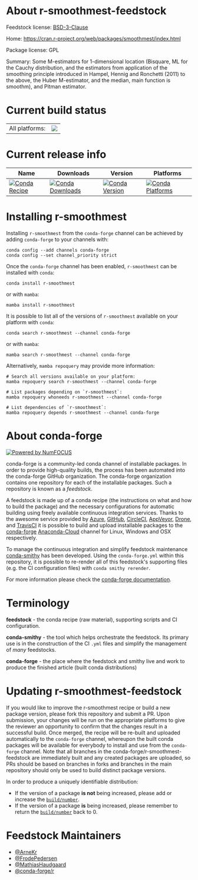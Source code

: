 About r-smoothmest-feedstock
============================

Feedstock license: [BSD-3-Clause](https://github.com/conda-forge/r-smoothmest-feedstock/blob/main/LICENSE.txt)

Home: https://cran.r-project.org/web/packages/smoothmest/index.html

Package license: GPL

Summary: Some M-estimators for 1-dimensional location (Bisquare, ML for the Cauchy distribution, and the estimators from application of the smoothing principle introduced in Hampel, Hennig and Ronchetti (2011) to the above, the Huber M-estimator, and the median, main function is smoothm), and Pitman estimator.

Current build status
====================


<table><tr><td>All platforms:</td>
    <td>
      <a href="https://dev.azure.com/conda-forge/feedstock-builds/_build/latest?definitionId=1630&branchName=main">
        <img src="https://dev.azure.com/conda-forge/feedstock-builds/_apis/build/status/r-smoothmest-feedstock?branchName=main">
      </a>
    </td>
  </tr>
</table>

Current release info
====================

| Name | Downloads | Version | Platforms |
| --- | --- | --- | --- |
| [![Conda Recipe](https://img.shields.io/badge/recipe-r--smoothmest-green.svg)](https://anaconda.org/conda-forge/r-smoothmest) | [![Conda Downloads](https://img.shields.io/conda/dn/conda-forge/r-smoothmest.svg)](https://anaconda.org/conda-forge/r-smoothmest) | [![Conda Version](https://img.shields.io/conda/vn/conda-forge/r-smoothmest.svg)](https://anaconda.org/conda-forge/r-smoothmest) | [![Conda Platforms](https://img.shields.io/conda/pn/conda-forge/r-smoothmest.svg)](https://anaconda.org/conda-forge/r-smoothmest) |

Installing r-smoothmest
=======================

Installing `r-smoothmest` from the `conda-forge` channel can be achieved by adding `conda-forge` to your channels with:

```
conda config --add channels conda-forge
conda config --set channel_priority strict
```

Once the `conda-forge` channel has been enabled, `r-smoothmest` can be installed with `conda`:

```
conda install r-smoothmest
```

or with `mamba`:

```
mamba install r-smoothmest
```

It is possible to list all of the versions of `r-smoothmest` available on your platform with `conda`:

```
conda search r-smoothmest --channel conda-forge
```

or with `mamba`:

```
mamba search r-smoothmest --channel conda-forge
```

Alternatively, `mamba repoquery` may provide more information:

```
# Search all versions available on your platform:
mamba repoquery search r-smoothmest --channel conda-forge

# List packages depending on `r-smoothmest`:
mamba repoquery whoneeds r-smoothmest --channel conda-forge

# List dependencies of `r-smoothmest`:
mamba repoquery depends r-smoothmest --channel conda-forge
```


About conda-forge
=================

[![Powered by
NumFOCUS](https://img.shields.io/badge/powered%20by-NumFOCUS-orange.svg?style=flat&colorA=E1523D&colorB=007D8A)](https://numfocus.org)

conda-forge is a community-led conda channel of installable packages.
In order to provide high-quality builds, the process has been automated into the
conda-forge GitHub organization. The conda-forge organization contains one repository
for each of the installable packages. Such a repository is known as a *feedstock*.

A feedstock is made up of a conda recipe (the instructions on what and how to build
the package) and the necessary configurations for automatic building using freely
available continuous integration services. Thanks to the awesome service provided by
[Azure](https://azure.microsoft.com/en-us/services/devops/), [GitHub](https://github.com/),
[CircleCI](https://circleci.com/), [AppVeyor](https://www.appveyor.com/),
[Drone](https://cloud.drone.io/welcome), and [TravisCI](https://travis-ci.com/)
it is possible to build and upload installable packages to the
[conda-forge](https://anaconda.org/conda-forge) [Anaconda-Cloud](https://anaconda.org/)
channel for Linux, Windows and OSX respectively.

To manage the continuous integration and simplify feedstock maintenance
[conda-smithy](https://github.com/conda-forge/conda-smithy) has been developed.
Using the ``conda-forge.yml`` within this repository, it is possible to re-render all of
this feedstock's supporting files (e.g. the CI configuration files) with ``conda smithy rerender``.

For more information please check the [conda-forge documentation](https://conda-forge.org/docs/).

Terminology
===========

**feedstock** - the conda recipe (raw material), supporting scripts and CI configuration.

**conda-smithy** - the tool which helps orchestrate the feedstock.
                   Its primary use is in the construction of the CI ``.yml`` files
                   and simplify the management of *many* feedstocks.

**conda-forge** - the place where the feedstock and smithy live and work to
                  produce the finished article (built conda distributions)


Updating r-smoothmest-feedstock
===============================

If you would like to improve the r-smoothmest recipe or build a new
package version, please fork this repository and submit a PR. Upon submission,
your changes will be run on the appropriate platforms to give the reviewer an
opportunity to confirm that the changes result in a successful build. Once
merged, the recipe will be re-built and uploaded automatically to the
`conda-forge` channel, whereupon the built conda packages will be available for
everybody to install and use from the `conda-forge` channel.
Note that all branches in the conda-forge/r-smoothmest-feedstock are
immediately built and any created packages are uploaded, so PRs should be based
on branches in forks and branches in the main repository should only be used to
build distinct package versions.

In order to produce a uniquely identifiable distribution:
 * If the version of a package **is not** being increased, please add or increase
   the [``build/number``](https://docs.conda.io/projects/conda-build/en/latest/resources/define-metadata.html#build-number-and-string).
 * If the version of a package **is** being increased, please remember to return
   the [``build/number``](https://docs.conda.io/projects/conda-build/en/latest/resources/define-metadata.html#build-number-and-string)
   back to 0.

Feedstock Maintainers
=====================

* [@ArneKr](https://github.com/ArneKr/)
* [@FrodePedersen](https://github.com/FrodePedersen/)
* [@MathiasHaudgaard](https://github.com/MathiasHaudgaard/)
* [@conda-forge/r](https://github.com/conda-forge/r/)

